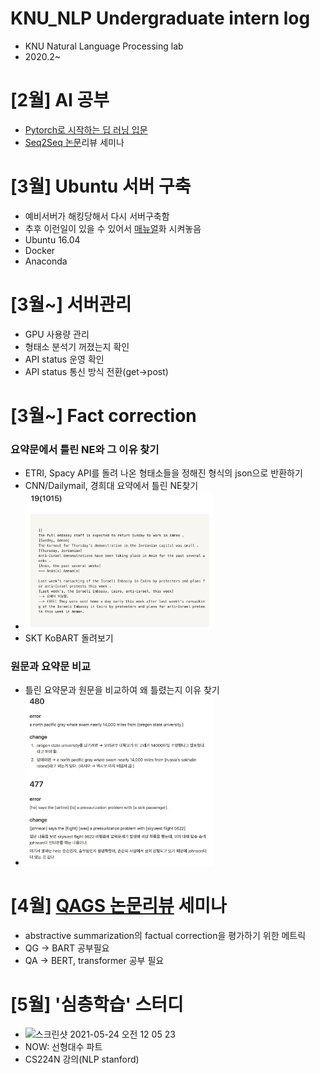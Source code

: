 # KNU_NLP Undergraduate intern log
- KNU Natural Language Processing lab 
- 2020.2~

# [2월] AI 공부
- [Pytorch로 시작하는 딥 러닝 입문](https://wikidocs.net/book/2788)
- [Seq2Seq 논문](seq2seq.pdf)리뷰 세미나

# [3월] Ubuntu 서버 구축

- 예비서버가 해킹당해서 다시 서버구축함
- 추후 이런일이 있을 수 있어서 [매뉴얼](https://www.notion.so/Ubuntu-16-04-server-0a8543df4cb141f986e7b09d181188f2)화 시켜놓음
- Ubuntu 16.04
- Docker
- Anaconda

# [3월~] 서버관리
- GPU 사용량 관리
- 형태소 분석기 꺼졌는지 확인
- API status 운영 확인
- API status 통신 방식 전환(get->post)

# [3월~] Fact correction
### 요약문에서 틀린 NE와 그 이유 찾기
- ETRI, Spacy API를 돌려 나온 형태소들을 정해진 형식의 json으로 반환하기
- CNN/Dailymail, 경희대 요약에서 틀린 NE찾기
- <img width="300" src = "NE.png">
- SKT KoBART 돌려보기

### 원문과 요약문 비교
- 틀린 요약문과 원문을 비교하여 왜 틀렸는지 이유 찾기
- <img width="300" src = "요약원문.png">

# [4월] [QAGS 논문리뷰](https://www.notion.so/Asking-and-Answering-Questions-to-Evaluate-the-Factual-Consistency-of-Summaries-9396ef72bfdb42c5a7303ac961923eda) 세미나
- abstractive summarization의 factual correction을 평가하기 위한 메트릭
- QG -> BART 공부필요
- QA -> BERT, transformer 공부 필요

# [5월] '심층학습' 스터디
- <img width="198" alt="스크린샷 2021-05-24 오전 12 05 23" src="https://user-images.githubusercontent.com/70755576/119265957-ca5e7f80-bc23-11eb-9998-c0026b5c6d1e.png">
- NOW: 선형대수 파트
- CS224N 강의(NLP stanford)
